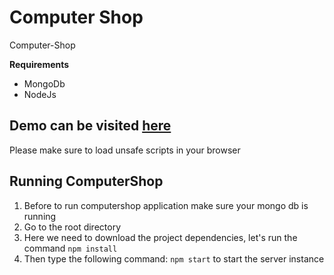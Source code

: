 # Computer Shop 

Computer-Shop


**Requirements**
- MongoDb
- NodeJs

## Demo can be visited [here](https://computer-shop.herokuapp.com)
Please make sure to load unsafe scripts in your browser

## Running ComputerShop

1. Before to run computershop application make sure your mongo db is running
2. Go to the root directory
3. Here we need to download the project dependencies, let's run the command `npm install`
4. Then type the following command: `npm start` to start the server instance